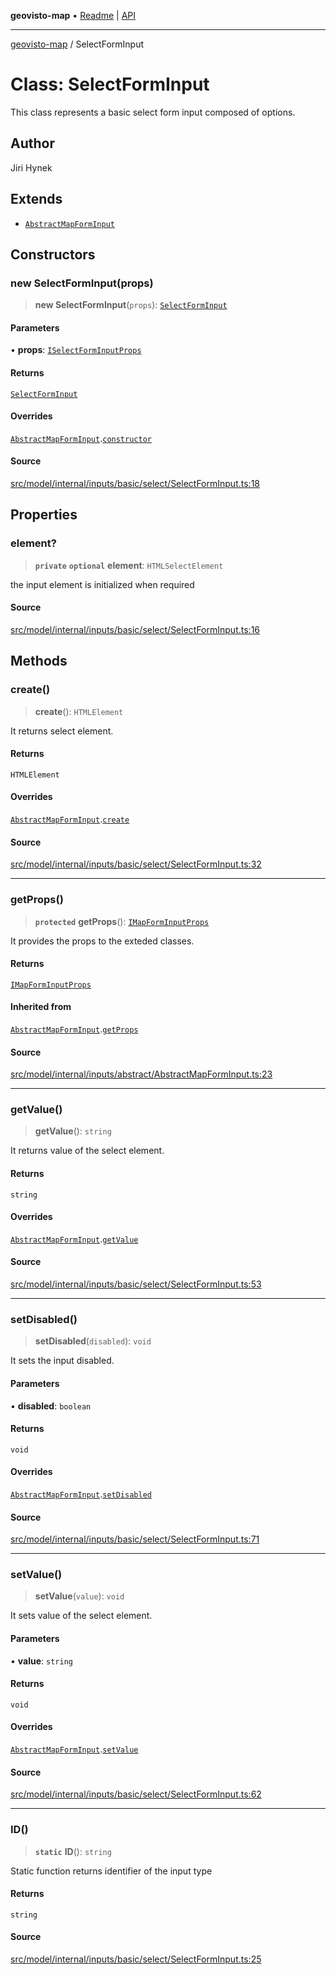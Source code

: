 **geovisto-map** • [Readme](../README.md) \| [API](../globals.md)

***

[geovisto-map](../README.md) / SelectFormInput

# Class: SelectFormInput

This class represents a basic select form input composed of options.

## Author

Jiri Hynek

## Extends

- [`AbstractMapFormInput`](AbstractMapFormInput.md)

## Constructors

### new SelectFormInput(props)

> **new SelectFormInput**(`props`): [`SelectFormInput`](SelectFormInput.md)

#### Parameters

• **props**: [`ISelectFormInputProps`](../interfaces/ISelectFormInputProps.md)

#### Returns

[`SelectFormInput`](SelectFormInput.md)

#### Overrides

[`AbstractMapFormInput`](AbstractMapFormInput.md).[`constructor`](AbstractMapFormInput.md#constructors)

#### Source

[src/model/internal/inputs/basic/select/SelectFormInput.ts:18](https://github.com/geovisto/geovisto-map/blob/e22d774889dbc28cc1ec62933ecf6bab6690f172/src/model/internal/inputs/basic/select/SelectFormInput.ts#L18)

## Properties

### element?

> **`private`** **`optional`** **element**: `HTMLSelectElement`

the input element is initialized when required

#### Source

[src/model/internal/inputs/basic/select/SelectFormInput.ts:16](https://github.com/geovisto/geovisto-map/blob/e22d774889dbc28cc1ec62933ecf6bab6690f172/src/model/internal/inputs/basic/select/SelectFormInput.ts#L16)

## Methods

### create()

> **create**(): `HTMLElement`

It returns select element.

#### Returns

`HTMLElement`

#### Overrides

[`AbstractMapFormInput`](AbstractMapFormInput.md).[`create`](AbstractMapFormInput.md#create)

#### Source

[src/model/internal/inputs/basic/select/SelectFormInput.ts:32](https://github.com/geovisto/geovisto-map/blob/e22d774889dbc28cc1ec62933ecf6bab6690f172/src/model/internal/inputs/basic/select/SelectFormInput.ts#L32)

***

### getProps()

> **`protected`** **getProps**(): [`IMapFormInputProps`](../interfaces/IMapFormInputProps.md)

It provides the props to the exteded classes.

#### Returns

[`IMapFormInputProps`](../interfaces/IMapFormInputProps.md)

#### Inherited from

[`AbstractMapFormInput`](AbstractMapFormInput.md).[`getProps`](AbstractMapFormInput.md#getprops)

#### Source

[src/model/internal/inputs/abstract/AbstractMapFormInput.ts:23](https://github.com/geovisto/geovisto-map/blob/e22d774889dbc28cc1ec62933ecf6bab6690f172/src/model/internal/inputs/abstract/AbstractMapFormInput.ts#L23)

***

### getValue()

> **getValue**(): `string`

It returns value of the select element.

#### Returns

`string`

#### Overrides

[`AbstractMapFormInput`](AbstractMapFormInput.md).[`getValue`](AbstractMapFormInput.md#getvalue)

#### Source

[src/model/internal/inputs/basic/select/SelectFormInput.ts:53](https://github.com/geovisto/geovisto-map/blob/e22d774889dbc28cc1ec62933ecf6bab6690f172/src/model/internal/inputs/basic/select/SelectFormInput.ts#L53)

***

### setDisabled()

> **setDisabled**(`disabled`): `void`

It sets the input disabled.

#### Parameters

• **disabled**: `boolean`

#### Returns

`void`

#### Overrides

[`AbstractMapFormInput`](AbstractMapFormInput.md).[`setDisabled`](AbstractMapFormInput.md#setdisabled)

#### Source

[src/model/internal/inputs/basic/select/SelectFormInput.ts:71](https://github.com/geovisto/geovisto-map/blob/e22d774889dbc28cc1ec62933ecf6bab6690f172/src/model/internal/inputs/basic/select/SelectFormInput.ts#L71)

***

### setValue()

> **setValue**(`value`): `void`

It sets value of the select element.

#### Parameters

• **value**: `string`

#### Returns

`void`

#### Overrides

[`AbstractMapFormInput`](AbstractMapFormInput.md).[`setValue`](AbstractMapFormInput.md#setvalue)

#### Source

[src/model/internal/inputs/basic/select/SelectFormInput.ts:62](https://github.com/geovisto/geovisto-map/blob/e22d774889dbc28cc1ec62933ecf6bab6690f172/src/model/internal/inputs/basic/select/SelectFormInput.ts#L62)

***

### ID()

> **`static`** **ID**(): `string`

Static function returns identifier of the input type

#### Returns

`string`

#### Source

[src/model/internal/inputs/basic/select/SelectFormInput.ts:25](https://github.com/geovisto/geovisto-map/blob/e22d774889dbc28cc1ec62933ecf6bab6690f172/src/model/internal/inputs/basic/select/SelectFormInput.ts#L25)
